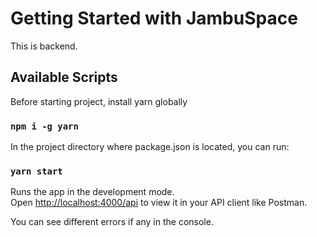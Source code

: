 # Getting Started with JambuSpace

This is backend.

## Available Scripts

Before starting project, install yarn globally

### `npm i -g yarn`

In the project directory where package.json is located, you can run:

### `yarn start`

Runs the app in the development mode.\
Open [http://localhost:4000/api](http://localhost:4000/api) to view it in your API client like Postman.

You can see different errors if any in the console.
